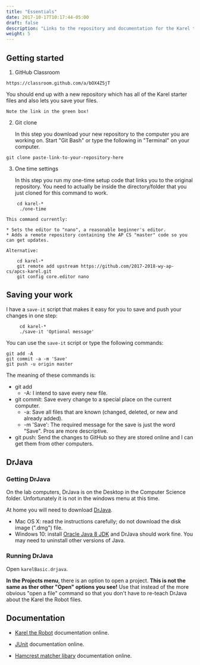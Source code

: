 ```yaml
---
title: "Essentials"
date: 2017-10-17T10:17:44-05:00
draft: false
description: "Links to the repository and documentation for the Karel the Robot unit."
weight: 5
---
```


## Getting started 

1. GitHub Classroom 
```url
https://classroom.github.com/a/bOX4Z5jT
```
You should end up with a new repository which has all of the Karel starter files and also lets you save your files. 

    Note the link in the green box!

2. Git clone

    In this step you download your new repository to the computer you are working on. 
    Start "Git Bash" or type the following in "Terminal" on your computer.
```git
git clone paste-link-to-your-repository-here
```

3. One time settings

    In this step you run my one-time setup code that links you to the original repository. You need to actually be inside the directory/folder that you just cloned for this command to work. 
```ssh
    cd karel-*
     ./one-time
```
    This command currently:

    * Sets the editor to "nano", a reasonable beginner's editor.
    * Adds a remote repository containing the AP CS "master" code so you can get updates.

    Alternative:
```git
    cd karel-*
    git remote add upstream https://github.com/2017-2018-wy-ap-cs/apcs-karel.git
    git config core.editor nano
```

## Saving your work

I have a `save-it` script that makes it easy for you to save and push your changes in one step:
```ssh
     cd karel-*
     ./save-it 'Optional message'
```
You can use the `save-it` script or type the following commands:

```git
git add -A
git commit -a -m 'Save'
git push -u origin master
```

The meaning of these commands is:

* git add
     * -A: I intend to save every new file.
* git commit: Save every change to a special place on the current computer.
     * -a: Save all files that are known (changed, deleted, or new and already added).
     * -m 'Save': The required message for the save is just the word "Save". Pros are more descriptive.
* git push: Send the changes to GitHub so they are stored online and I can get them from other computers.

## DrJava

### Getting DrJava

On the lab computers, DrJava is on the Desktop in the Computer Science
folder. Unfortunately it is not in the windows menu at this time.

At home you will need to download [DrJava](http://drjava.org/). 

* Mac OS X: read the instructions carefully; do not download the disk image (".dmg") file.
* Windows 10: install [Oracle Java 8 JDK](http://www.oracle.com/technetwork/java/javase/downloads/jdk8-downloads-2133151.html) and DrJava should work fine. You may need to uninstall other versions of Java.


### Running DrJava

Open `karelBasic.drjava`.

**In the Projects menu**, there is an option to open a project. **This is not the same as ther other "Open" options you see!** Use that instead of the more obvious "open a file" command so that you don't have to re-teach DrJava about the Karel the Robot files.


## Documentation

* [Karel the Robot](https://csis.pace.edu/~bergin/KarelJava2ed/KJRdocs/index.html) documentation online.

* [JUnit](http://junit.org/junit4/javadoc/latest/) documentation online.

* [Hamcrest matcher libary](http://hamcrest.org/JavaHamcrest/javadoc/1.3/) documentation online.


